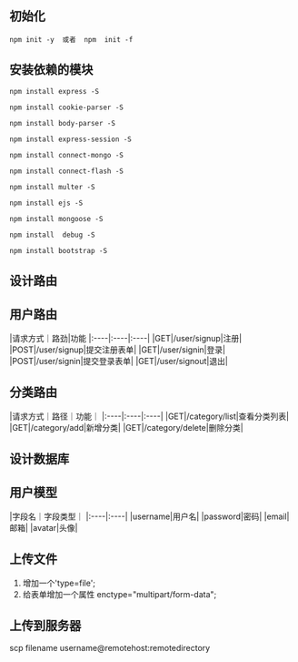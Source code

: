 ## 初始化

```
npm init -y  或者  npm  init -f
```

## 安装依赖的模块
```
npm install express -S

npm install cookie-parser -S

npm install body-parser -S

npm install express-session -S

npm install connect-mongo -S

npm install connect-flash -S

npm install multer -S

npm install ejs -S

npm install mongoose -S

npm install  debug -S

npm install bootstrap -S

```

## 设计路由

## 用户路由
|请求方式｜路劲|功能
|:----|:----|:----|
|GET|/user/signup|注册|
|POST|/user/signup|提交注册表单|
|GET|/user/signin|登录|
|POST|/user/signin|提交登录表单|
|GET|/user/signout|退出|

## 分类路由
|请求方式｜路径｜功能｜
|:----|:----|:----|
|GET|/category/list|查看分类列表|
|GET|/category/add|新增分类|
|GET|/category/delete|删除分类|

## 设计数据库

## 用户模型
|字段名｜字段类型｜
|:----|:----|
|username|用户名|
|password|密码|
|email|邮箱|
|avatar|头像|


## 上传文件
1. 增加一个'type=file';
2. 给表单增加一个属性 enctype="multipart/form-data";

## 上传到服务器

 scp filename username@remotehost:remotedirectory

